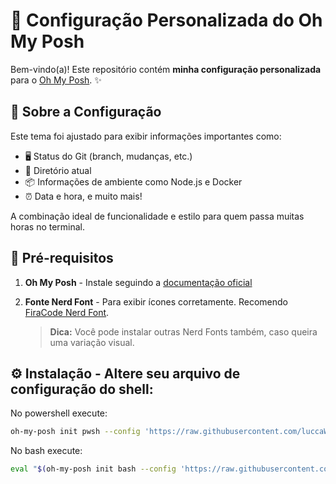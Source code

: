 # 🌟 Configuração Personalizada do Oh My Posh

Bem-vindo(a)! Este repositório contém **minha configuração personalizada** para o [Oh My Posh](https://ohmyposh.dev/). ✨

## 🚀 Sobre a Configuração

Este tema foi ajustado para exibir informações importantes como:
- 🖥️ Status do Git (branch, mudanças, etc.)
- 📁 Diretório atual
- 📦 Informações de ambiente como Node.js e Docker
- ⏰ Data e hora, e muito mais!

A combinação ideal de funcionalidade e estilo para quem passa muitas horas no terminal.

## 🔧 Pré-requisitos

1. **Oh My Posh** - Instale seguindo a [documentação oficial](https://ohmyposh.dev/docs/installation)
2. **Fonte Nerd Font** - Para exibir ícones corretamente. Recomendo [FiraCode Nerd Font](https://github.com/ryanoasis/nerd-fonts).
   
   > **Dica:** Você pode instalar outras Nerd Fonts também, caso queira uma variação visual.

## ⚙️ Instalação - Altere seu arquivo de configuração do shell:

No powershell execute: 
```bash
oh-my-posh init pwsh --config 'https://raw.githubusercontent.com/luccaWeber/oh-my-posh-config/main/night-owl.omp.json' | iex
```
No bash execute:
``` bash
eval "$(oh-my-posh init bash --config 'https://raw.githubusercontent.com/luccaWeber/oh-my-posh-config/main/night-owl.omp.json')"
```
